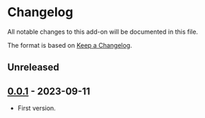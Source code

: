 # Changelog
All notable changes to this add-on will be documented in this file.

The format is based on [Keep a Changelog](https://keepachangelog.com/en/1.0.0/).

## Unreleased


## [0.0.1] - 2023-09-11

- First version.

[0.0.1]: https://github.com/zaproxy/zap-extensions/releases/client-v0.0.1
